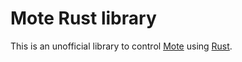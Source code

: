 # Mote Rust library

This is an unofficial library to control [Mote](https://shop.pimoroni.com/products/mote) using [Rust](https://www.rust-lang.org/en-US/).
